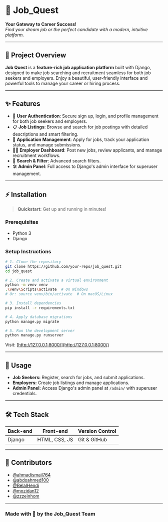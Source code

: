 # 🚀 **Job_Quest**

**Your Gateway to Career Success!**  
*Find your dream job or the perfect candidate with a modern, intuitive platform.*

---

## 🌟 Project Overview

**Job Quest** is a **feature-rich job application platform** built with Django, designed to make job searching and recruitment seamless for both job seekers and employers. Enjoy a beautiful, user-friendly interface and powerful tools to manage your career or hiring process.

---

## ✨ Features

- 🔐 **User Authentication**: Secure sign up, login, and profile management for both job seekers and employers.
- 📋 **Job Listings**: Browse and search for job postings with detailed descriptions and smart filtering.
- 📨 **Application Management**: Apply for jobs, track your application status, and manage submissions.
- 🧑‍💼 **Employer Dashboard**: Post new jobs, review applicants, and manage recruitment workflows.
- 🔎 **Search & Filter**: Advanced search filters.
- 🛠️ **Admin Panel**: Full access to Django's admin interface for superuser management.

---

## ⚡ Installation

> **Quickstart:** Get up and running in minutes!

### Prerequisites

- Python 3
- Django

### Setup Instructions

```sh
# 1. Clone the repository
git clone https://github.com/your-repo/job_quest.git
cd job_quest

# 2. Create and activate a virtual environment
python -m venv venv
.\venv\Scripts\activate  # On Windows
# Or: source venv/bin/activate  # On macOS/Linux

# 3. Install dependencies
pip install -r requirements.txt

# 4. Apply database migrations
python manage.py migrate

# 5. Run the development server
python manage.py runserver
```

Visit: [http://127.0.0.1:8000/](http://127.0.0.1:8000/)

---

## 🎯 Usage

- **Job Seekers:** Register, search for jobs, and submit applications.
- **Employers:** Create job listings and manage applications.
- **Admin Panel:** Access Django's admin panel at `/admin/` with superuser credentials.

---

## 🛠️ Tech Stack

| Back-end | Front-end      | Version Control |
|----------|----------------|-----------------|
| Django   | HTML, CSS, JS  | Git & GitHub    |

---

## 👥 Contributors

- [@ahmadismail764](https://github.com/ahmadismail764)
- [@abdoahmed100](https://github.com/abdoahmed100)
- [@BelalHendi](https://github.com/BelalHendi)
- [@mozidan12](https://github.com/mozidan12)
- [@zzzeinhom](https://github.com/zzzeinhom)

---

### **Made with 💙 by the Job_Quest Team**
